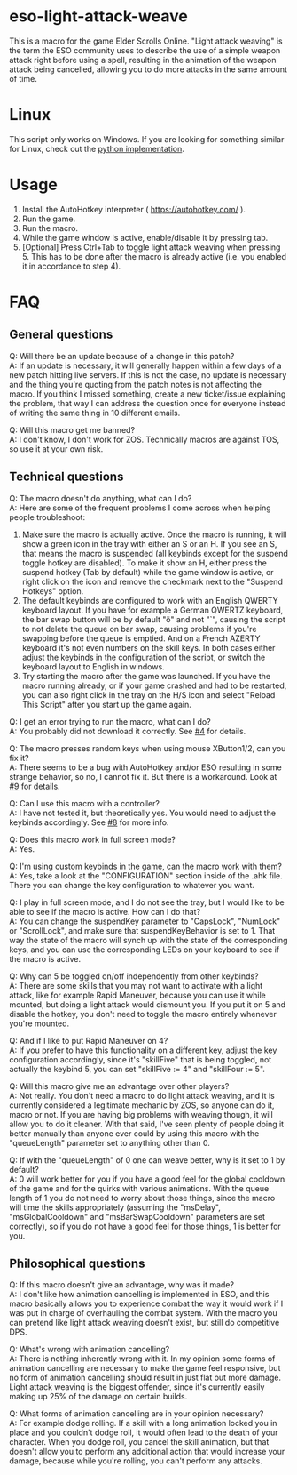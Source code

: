 # eso-light-attack-weave
This is a macro for the game Elder Scrolls Online. "Light attack weaving" is the term the ESO community uses to describe the use of a simple weapon attack right before using a spell, resulting in the animation of the weapon attack being cancelled, allowing you to do more attacks in the same amount of time.

# Linux
This script only works on Windows. If you are looking for something similar for Linux, check out the [python implementation](https://github.com/256shadesofgrey/eso-light-attack-weave-python).

# Usage #
1. Install the AutoHotkey interpreter ( https://autohotkey.com/ ).
2. Run the game.
3. Run the macro.
4. While the game window is active, enable/disable it by pressing tab.
5. \[Optional\] Press Ctrl+Tab to toggle light attack weaving when pressing 5. This has to be done after the macro is already active (i.e. you enabled it in accordance to step 4).

# FAQ #
## General questions
Q: Will there be an update because of a change in this patch?  
A: If an update is necessary, it will generally happen within a few days of a new patch hitting live servers. If this is not the case, no update is necessary and the thing you're quoting from the patch notes is not affecting the macro. If you think I missed something, create a new ticket/issue explaining the problem, that way I can address the question once for everyone instead of writing the same thing in 10 different emails.

Q: Will this macro get me banned?  
A: I don't know, I don't work for ZOS. Technically macros are against TOS, so use it at your own risk.

## Technical questions
Q: The macro doesn't do anything, what can I do?  
A: Here are some of the frequent problems I come across when helping people troubleshoot:
   1. Make sure the macro is actually active. Once the macro is running, it will show a green icon in the tray with either an S or an H. If you see an S, that means the macro is suspended (all keybinds except for the suspend toggle hotkey are disabled). To make it show an H, either press the suspend hotkey (Tab by default) while the game window is active, or right click on the icon and remove the checkmark next to the "Suspend Hotkeys" option.
   2. The default keybinds are configured to work with an English QWERTY keyboard layout. If you have for example a German QWERTZ keyboard, the bar swap button will be by default "ö" and not "\`", causing the script to not delete the queue on bar swap, causing problems if you're swapping before the queue is emptied. And on a French AZERTY keyboard it's not even numbers on the skill keys. In both cases either adjust the keybinds in the configuration of the script, or switch the keyboard layout to English in windows.
   3. Try starting the macro after the game was launched. If you have the macro running already, or if your game crashed and had to be restarted, you can also right click in the tray on the H/S icon and select "Reload This Script" after you start up the game again.

Q: I get an error trying to run the macro, what can I do?  
A: You probably did not download it correctly. See [#4](https://github.com/256shadesofgrey/eso-light-attack-weave/issues/4) for details.

Q: The macro presses random keys when using mouse XButton1/2, can you fix it?  
A: There seems to be a bug with AutoHotkey and/or ESO resulting in some strange behavior, so no, I cannot fix it. But there is a workaround. Look at [#9](https://github.com/256shadesofgrey/eso-light-attack-weave/issues/9) for details.

Q: Can I use this macro with a controller?  
A: I have not tested it, but theoretically yes. You would need to adjust the keybinds accordingly. See [#8](https://github.com/256shadesofgrey/eso-light-attack-weave/issues/8) for more info.

Q: Does this macro work in full screen mode?  
A: Yes.

Q: I'm using custom keybinds in the game, can the macro work with them?  
A: Yes, take a look at the "CONFIGURATION" section inside of the .ahk file. There you can change the key configuration to whatever you want.

Q: I play in full screen mode, and I do not see the tray, but I would like to be able to see if the macro is active. How can I do that?  
A: You can change the suspendKey parameter to "CapsLock", "NumLock" or "ScrollLock", and make sure that suspendKeyBehavior is set to 1. That way the state of the macro will synch up with the state of the corresponding keys, and you can use the corresponding LEDs on your keyboard to see if the macro is active.

Q: Why can 5 be toggled on/off independently from other keybinds?  
A: There are some skills that you may not want to activate with a light attack, like for example Rapid Maneuver, because you can use it while mounted, but doing a light attack would dismount you. If you put it on 5 and disable the hotkey, you don't need to toggle the macro entirely whenever you're mounted. 

Q: And if I like to put Rapid Maneuver on 4?  
A: If you prefer to have this functionality on a different key, adjust the key configuration accordingly, since it's "skillFive" that is being toggled, not actually the keybind 5, you can set "skillFive := 4" and "skillFour := 5".

Q: Will this macro give me an advantage over other players?  
A: Not really. You don't need a macro to do light attack weaving, and it is currently considered a legitimate mechanic by ZOS, so anyone can do it, macro or not. If you are having big problems with weaving though, it will allow you to do it cleaner. With that said, I've seen plenty of people doing it better manually than anyone ever could by using this macro with the "queueLength" parameter set to anything other than 0.

Q: If with the "queueLength" of 0 one can weave better, why is it set to 1 by default?  
A: 0 will work better for you if you have a good feel for the global cooldown of the game and for the quirks with various animations. With the queue length of 1 you do not need to worry about those things, since the macro will time the skills appropriately (assuming the "msDelay", "msGlobalCooldown" and "msBarSwapCooldown" parameters are set correctly), so if you do not have a good feel for those things, 1 is better for you.

## Philosophical questions
Q: If this macro doesn't give an advantage, why was it made?  
A: I don't like how animation cancelling is implemented in ESO, and this macro basically allows you to experience combat the way it would work if I was put in charge of overhauling the combat system. With the macro you can pretend like light attack weaving doesn't exist, but still do competitive DPS.

Q: What's wrong with animation cancelling?  
A: There is nothing inherently wrong with it. In my opinion some forms of animation cancelling are necessary to make the game feel responsive, but no form of animation cancelling should result in just flat out more damage. Light attack weaving is the biggest offender, since it's currently easily making up 25% of the damage on certain builds.

Q: What forms of animation cancelling are in your opinion necessary?  
A: For example dodge rolling. If a skill with a long animation locked you in place and you couldn't dodge roll, it would often lead to the death of your character. When you dodge roll, you cancel the skill animation, but that doesn't allow you to perform any additional action that would increase your damage, because while you're rolling, you can't perform any attacks.
